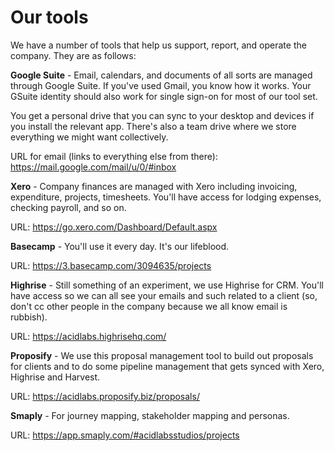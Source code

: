 # Our tools

We have a number of tools that help us support, report, and operate the company. They are as follows:

__Google Suite__ - Email, calendars, and documents of all sorts are managed through Google Suite. If you've used Gmail, you know how it works. Your GSuite identity should also work for single sign-on for most of our tool set.

You get a personal drive that you can sync to your desktop and devices if you install the relevant app. There's also a team drive where we store everything we might want collectively.

URL for email (links to everything else from there): https://mail.google.com/mail/u/0/#inbox

__Xero__ - Company finances are managed with Xero including invoicing, expenditure, projects, timesheets. You'll have access for lodging expenses, checking payroll, and so on.

URL: https://go.xero.com/Dashboard/Default.aspx

__Basecamp__ - You'll use it every day. It's our lifeblood.

URL: https://3.basecamp.com/3094635/projects

__Highrise__ - Still something of an experiment, we use Highrise for CRM. You'll have access so we can all see your emails and such related to a client (so, don't cc other people in the company because we all know email is rubbish).

URL: https://acidlabs.highrisehq.com/

__Proposify__ - We use this proposal management tool to build out proposals for clients and to do some pipeline management that gets synced with Xero, Highrise and Harvest.

URL: https://acidlabs.proposify.biz/proposals/

__Smaply__ - For journey mapping, stakeholder mapping and personas.

URL: https://app.smaply.com/#acidlabsstudios/projects
